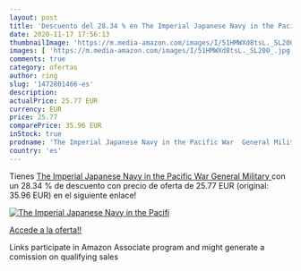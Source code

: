 ```yaml
---
layout: post
title: 'Descuento del 28.34 % en The Imperial Japanese Navy in the Pacifi'
date: 2020-11-17 17:56:13
thumbnailImage: 'https://m.media-amazon.com/images/I/51HMWXd8tsL._SL200_.jpg'
images: [ 'https://m.media-amazon.com/images/I/51HMWXd8tsL._SL200_.jpg' ]
comments: true
category: ofertas
author: ring
slug: '1472801466-es'
description:
actualPrice: 25.77 EUR
currency: EUR
price: 25.77
comparePrice: 35.96 EUR
inStock: true
prodname: 'The Imperial Japanese Navy in the Pacific War  General Military '
country: 'es'
---
```


Tienes [The Imperial Japanese Navy in the Pacific War  General Military ](https://www.amazon.es/dp/1472801466/?tag=tolees-21) con un 28.34 % de descuento con precio de oferta de 25.77 EUR (original: 35.96 EUR) en el siguiente enlace!

[![The Imperial Japanese Navy in the Pacifi](https://m.media-amazon.com/images/I/51HMWXd8tsL._SL200_.jpg)](https://www.amazon.es/dp/1472801466/?tag=tolees-21)

[Accede a la oferta!!](https://www.amazon.es/dp/1472801466/?tag=tolees-21)

Links participate in Amazon Associate program and might generate a comission on qualifying sales


